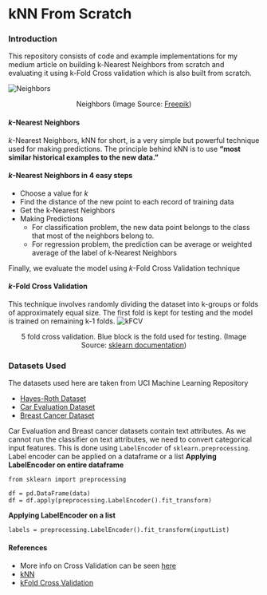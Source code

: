 # kNN From Scratch

### Introduction

This repository consists of code and example implementations for my medium article on building k-Nearest Neighbors from scratch and evaluating it using k-Fold Cross validation which is also built from scratch.

![Neighbors](https://github.com/chaitanyakasaraneni/knnFromScratch/blob/master/images/neighbors.jpg)
<p align="center">Neighbors (Image Source: <a href="https://www.freepik.com/free-vector/apartment-building-with-people-open-window-spaces_7416533.htm#page=1&query=neighbors&position=2">Freepik</a>)</p>

#### *k*-Nearest Neighbors
*k*-Nearest Neighbors, kNN for short, is a very simple but powerful technique used for making predictions. The principle behind kNN is to use **“most similar historical examples to the new data.”**

#### *k*-Nearest Neighbors in 4 easy steps
 - Choose a value for *k*
 - Find the distance of the new point to each record of training data
 - Get the k-Nearest Neighbors
 - Making Predictions
   - For classification problem, the new data point belongs to the class that most of the neighbors belong to. 
   - For regression problem, the prediction can be average or weighted average of the label of k-Nearest Neighbors

Finally, we evaluate the model using *k*-Fold Cross Validation technique

#### *k*-Fold Cross Validation
This technique involves randomly dividing the dataset into k-groups or folds of approximately equal size. The first fold is kept for testing and the model is trained on remaining k-1 folds.
![kFCV](https://github.com/chaitanyakasaraneni/knnFromScratch/blob/master/images/kFCV.png)
<p align="center">5 fold cross validation. Blue block is the fold used for testing.  (Image Source: <a href="https://scikit-learn.org/stable/modules/cross_validation.html">sklearn documentation</a>)</p>

### Datasets Used

The datasets used here are taken from UCI Machine Learning Repository
 - [Hayes-Roth Dataset](https://archive.ics.uci.edu/ml/datasets/Hayes-Roth)
 - [Car Evaluation Dataset](https://archive.ics.uci.edu/ml/datasets/Car+Evaluation)
 - [Breast Cancer Dataset](https://archive.ics.uci.edu/ml/datasets/Breast+Cancer)
 
Car Evaluation and Breast cancer datasets contain text attributes. As we cannot run the classifier on text attributes, we need to convert categorical input features. This is done using `LabelEncoder` of `sklearn.preprocessing`. Label encoder can be applied on a dataframe or a list
**Applying LabelEncoder on entire dataframe**
```
from sklearn import preprocessing

df = pd.DataFrame(data)
df = df.apply(preprocessing.LabelEncoder().fit_transform)
```
**Applying LabelEncoder on a list**
```
labels = preprocessing.LabelEncoder().fit_transform(inputList)
```

#### References
- More info on Cross Validation can be seen [here](https://medium.com/datadriveninvestor/k-fold-and-other-cross-validation-techniques-6c03a2563f1e)
- [kNN](https://scikit-learn.org/stable/modules/generated/sklearn.neighbors.KNeighborsClassifier.html)
- [kFold Cross Validation](https://scikit-learn.org/stable/modules/generated/sklearn.model_selection.KFold.html)
